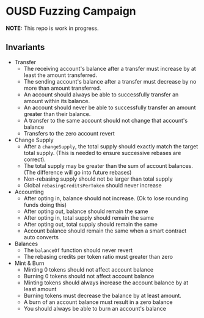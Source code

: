 # OUSD Fuzzing Campaign

**NOTE:** This repo is work in progress.

## Invariants

- Transfer
	- The receiving account's balance after a transfer must increase by at least the amount transferred.
	- The sending account's balance after a transfer must decrease by no more than amount transferred.
	- An account should always be able to successfully transfer an amount within its balance.
	- An account should never be able to successfully transfer an amount greater than their balance.
	- A transfer to the same account should not change that account's balance
	- Transfers to the zero account revert
- Change Supply
	- After a `changeSupply`, the total supply should exactly match the target total supply. (This is needed to ensure successive rebases are correct).
	- The total supply may be greater than the sum of account balances. (The difference will go into future rebases)
	- Non-rebasing supply should not be larger than total supply
	- Global `rebasingCreditsPerToken` should never increase
- Accounting
	- After opting in, balance should not increase. (Ok to lose rounding funds doing this)
	- After opting out, balance should remain the same
	- After opting in, total supply should remain the same
	- After opting out, total supply should remain the same
	- Account balance should remain the same when a smart contract auto converts
- Balances
	- The `balanceOf` function should never revert
	- The rebasing credits per token ratio must greater than zero
- Mint & Burn
	- Minting 0 tokens should not affect account balance
	- Burning 0 tokens should not affect account balance
	- Minting tokens should always increase the account balance by at least amount
	- Burning tokens must decrease the balance by at least amount.
	- A burn of an account balance must result in a zero balance
	- You should always be able to burn an account's balance

